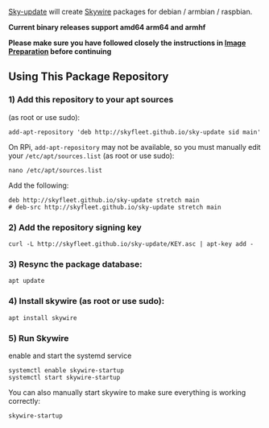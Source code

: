 [Sky-update](https://github.com/skyfleet/sky-update) will create [Skywire](https://github.com/SkycoinProject/skywire-mainnet) packages for debian / armbian / raspbian.

**Current binary releases support amd64 arm64 and armhf**

__Please make sure you have followed closely the instructions in [Image Preparation](/IMGPREP.md) before continuing__

## Using This Package Repository

### 1) Add this repository to your apt sources

(as root or use sudo):
```
add-apt-repository 'deb http://skyfleet.github.io/sky-update sid main'
```

On RPi, `add-apt-repository` may not be available, so you must manually edit your `/etc/apt/sources.list` (as root or use sudo):
```
nano /etc/apt/sources.list
```

Add the following:
```
deb http://skyfleet.github.io/sky-update stretch main
# deb-src http://skyfleet.github.io/sky-update stretch main
```

### 2) Add the repository signing key
```
curl -L http://skyfleet.github.io/sky-update/KEY.asc | apt-key add -
```

### 3) Resync the package database:
```
apt update
```

### 4) Install skywire (as root or use sudo):
```
apt install skywire
```

### 5) Run Skywire
enable and start the systemd service
```
systemctl enable skywire-startup
systemctl start skywire-startup
```

You can also manually start skywire to make sure everything is working correctly:
```
skywire-startup
```
